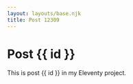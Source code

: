 ```yaml
---
layout: layouts/base.njk
title: Post 12309
---
```


# Post {{ id }}

This is post {{ id }} in my Eleventy project.
